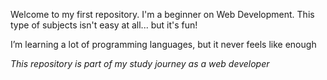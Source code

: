 Welcome to my first repository. I'm a beginner on Web Development.
This type of subjects isn't easy at all... but it's fun!

I’m learning a lot of programming languages, but it never feels like enough

*This repository is part of my study journey as a web developer*
